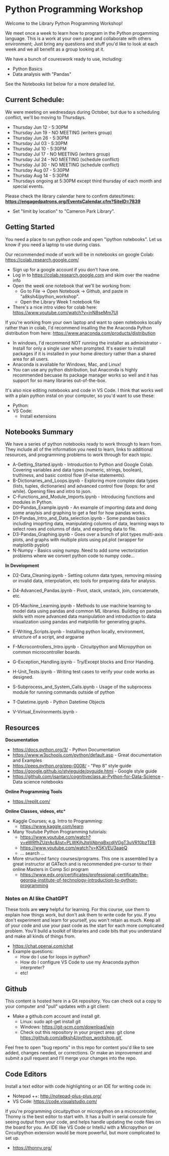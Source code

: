 # Python Programming Workshop

Welcome to the Library Python Programming Workshop!

We meet once a week to learn how to program in the Python progamming language.  This is a work at your own pace and collaborate with others environment; Just bring any questions and stuff you'd like to look at each week and we all benefit as a group looking at it. 

We have a bunch of coureswork ready to use, including:
* Python Basics 
* Data analysis with "Pandas"

See the Notebooks list below for a more detailed list.

## Current Schedule:
We were meeting on wednesdays during October, but due to a scheduling conflict, we'll bo moving to Thursdays.
* Thursday Jun 12 - 5:30PM
* Thursday Jun 19 - NO MEETING (writers group)
* Thursday Jun 26 - 5:30PM
* Thursday Jul 03 - 5:30PM
* Thursday Jul 10 - 5:30PM
* Thursday Jul 17 - NO MEETING (writers group)
* Thursday Jul 24 - NO MEETING (schedule conflict)
* Thursday Jul 30 - NO MEETING (schedule conflict)
* Thursday Aug 07 - 5:30PM
* Thursday Aug 14 - 5:30PM
* Thursdays ongoing at 5:30PM except third thursday of each month and special events. 

Please check the library calendar here to confirm dates/times: **https://engagedpatrons.org/EventsCalendar.cfm?SiteID=7839**
* Set "limit by location" to "Cameron Park Library".

## Getting Started
You need a place to run python code and open "ipython notebooks".  Let us know if you need a laptop to use during class.

Our recommended mode of work will be in notebooks on google Colab: https://colab.research.google.com/
* Sign up for a google account if you don't have one.
* Log in to https://colab.research.google.com and skim over the readme info
* Open the week one notebook that we'll be working from:
  * Go to File -> Open Notebook -> Github, and paste in "a8ksh4/python_workshop".
  * Open the Library Week 1 notebook file
* There's a nice intro video for colab here: https://www.youtube.com/watch?v=inN8seMm7UI
 
If you're working from your own laptop and want to open notebooks locally rather than in colab, I'd recommend insalling the the Anaconda Python distribution from here: https://www.anaconda.com/products/distribution
  * In windows, I'd recommend NOT running the installer as administrator - Install for only a single user when prompted.  It's easier to install packages if it is installed in your home directory rather than a shared area for all users.
  * Anaconda is available for Windows, Mac, and Linux!
  * You can use any python distribution, but Anaconda is highly recommended becuase its package manager works so well and it has support for so many libraries out-of-the-box.

It's also nice editing notebooks and code in VS Code.  I think that works well with a plain python instal on your computer, so you'd want to use these:
* Python: 
* VS Code: 
  * Install extensions

## Notebooks Summary
We have a series of python notebooks ready to work through to learn from.  They include all of the information you need to learn, links to additional resources, and programming problems to work through for each topic.  

* A-Getting_Started.ipynb - Introduction to Python and Google Colab. Covering variables and data types (numeric, strings, boolean), truthiness, and basic control flow (if-else statements).
* B-Dictionaries_and_Loops.ipynb - Exploring more complex data types (lists, tuples, dictionaries) and advanced control flow (loops: for and while).  Opening files and intro to json.
* C-Functions_and_Module_Imports.ipynb - Introducing functions and modules in Python.
* D0-Pandas_Example.ipynb - An example of importing data and doing some anaylsis and graphing to get a feel for how pandas works. 
* D1-Pandas_Intro_and_Data_selection.ipynb - Some pandas basics including imoprting data, manipulating columns of data, learning ways to select rows and columns of data, and exporting data to file. 
* D3-Pandas_Graphing.ipynb - Goes over a bunch of plot types multi-axis plots, and graphs with multiple plots using pd.plot (wrapper for matplotlib pyplot)
* N-Numpy - Basics using numpy.  Need to add some vectorization problems where we convert python code to numpy code...

**In Development**
* D2-Data_Cleaning.ipynb - Setting column data types, removing missing or invalid data, interpolation, etc tools for preparing data for analysis.

* D4-Advanced_Pandas.ipynb - Pivot, stack, unstack, join, concatenate, etc. 
* D5-Machine_Learning.ipynb - Methods to use machine learning to model data using pandas and common ML libraries. Building on pandas skills with more advanced data manipulation and introduction to data visualization using pandas and matplotlib for generating graphs.
* E-Writing_Scripts.ipynb - Installing python locally, environment, structure of a script, and argparse
* F-Microcontrollers_Intro.ipynb - Circuitpython and Micropython on common microcontroller boards.
* G-Exception_Handling.ipynb - Try/Except blocks and Error Handing.
* H-Unit_Tests.ipynb - Writing test cases to verify your code works as designed.
* S-Subprocess_and_System_Calls.ipynb - Usage of the subprocess module for running commands outside of python
* T-Datetime.ipynb - Python Datetime Objects
* V-Virtual_Environments.ipynb - 

## Resources
**Documentation**
* https://docs.python.org/3/ - Python Documentation
* https://www.w3schools.com/python/default.asp - Great documentation and Examples
* https://peps.python.org/pep-0008/ - "Pep 8" style guide
* https://google.github.io/styleguide/pyguide.html - Google style guide
* https://github.com/jsantarc/cognitiveclass.ai-Python-for-Data-Science - Data science notebooks

**Online Programming Tools**
* https://replit.com/

**Online Classes, videos, etc***
* Kaggle Courses; e.g. Intro to Programming:
  * https://www.kaggle.com/learn
* Many Youtube Python Programming tutorials:
  * https://www.youtube.com/watch?v=eWRfhZUzrAc&list=PLWKjhJtqVAbnqBxcdjVGgT3uVR10bzTEB
  * https://www.youtube.com/watch?v=K5KVEU3aaeQ
  * ... search ... 
* More structured fancy courses/programs.  This one is assembled by a great instructor at GATech and is recommended pre-cursor to their online Masters in Comp Sci program
  * https://www.edx.org/certificates/professional-certificate/the-georgia-institute-of-technology-introduction-to-python-programming

### Notes on AI like ChatGPT
These tools are **very** helpful for learning.  For this course, use them to explain how things work, but don't ask them to write code for you.  If you don't experiment and learn for yourself, you won't retain as much.  Keep all of your code and use your past code as the start for each more complicated problem.  You'll build a toolkit of libraries and code bits that you understand and make all kinds of things from.

* https://chat.openai.com/chat
* Example questions:
  * How do I use for loops in python?
  * How do I configure VS Code to use my Anaconda python interpreter?
  * etc!  

## Github
This content is hosted here in a Git repository. You can check out a copy to your computer and "pull" updates with a git client:
* Make a github.com account and install git. 
  * Linux:  sudo apt-get install git
  * Windows:  https://git-scm.com/download/win
  * Check out this repository in your project area: git clone https://github.com/a8ksh4/python_workshop.git`

Feel free to open "bug reports" in this repo for content you'd like to see added, changes needed, or corrections.  Or make  an improvement and submit a pull request and I'll merge your changes into the repo.

## Code Editors
Install a text editor with code highlighting or an IDE for writing code in:
* Notepad ++: http://notepad-plus-plus.org/
* VS Code: https://code.visualstudio.com/

If you're programming circuitpython or micropython on a microcontroller, Thonny is the best editor to start with.  It has a built in serial console for seeing output from your code, and helps handle updating the code files on the board for you. An IDE like VS Code or IntelliJ with a Micropython or Circuitpython extension would be more powerful, but more complicated to set up.
* https://thonny.org/

